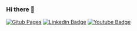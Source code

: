 ### Hi there 👋

<!--
**gotoERROR00111011/gotoERROR00111011** is a ✨ _special_ ✨ repository because its `README.md` (this file) appears on your GitHub profile.

Here are some ideas to get you started:

- 🔭 I’m currently working on ...
- 🌱 I’m currently learning ...
- 👯 I’m looking to collaborate on ...
- 🤔 I’m looking for help with ...
- 💬 Ask me about ...
- 📫 How to reach me: ...
- 😄 Pronouns: ...
- ⚡ Fun fact: ...
-->

[![Gitub Pages](http://img.shields.io/badge/-GitHub%20Pages-black?style=flat-square&logo=github&link=https://zzsza.github.io/)](https://zzsza.github.io/)
[![Linkedin Badge](https://img.shields.io/badge/-LinkedIn-blue?style=flat-square&logo=Linkedin&logoColor=white&link=https://www.linkedin.com/in/htlim/)](https://www.linkedin.com/in/htlim/)
[![Youtube Badge](https://img.shields.io/badge/Youtube-ff0000?style=flat-square&logo=youtube&link=https://www.youtube.com/channel/UCXkL74jdZ9KLu4m892-_24g)](https://www.youtube.com/channel/UCXkL74jdZ9KLu4m892-_24g)
